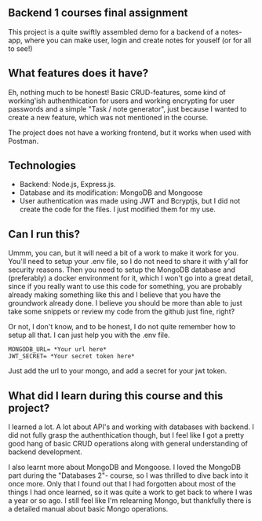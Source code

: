 ## Backend 1 courses final assignment

This project is a quite swiftly assembled demo for a backend of a notes-app, where you can make user, login and create notes for youself (or for all to see!)

## What features does it have?

Eh, nothing much to be honest! Basic CRUD-features, some kind of working'ish authenthication for users and working encrypting for user passwords and a simple "Task / note generator", just because I wanted to create a new feature, which was not mentioned in the course. 

The project does not have a working frontend, but it works when used with Postman.

## Technologies

- Backend: Node.js, Express.js.
- Database and its modification: MongoDB and Mongoose
- User authentication was made using JWT and Bcryptjs, but I did not create the code for the files. I just modified them for my use.

## Can I run this?

Ummm, you can, but it will need a bit of a work to make it work for you. You'll need to setup your .env file, so I do not need to share it with y'all for security reasons. Then you need to setup the MongoDB database and (preferably) a docker environment for it, which I won't go into a great detail, since if you really want to use this code for something, you are probably already making something like this and I believe that you have the groundwork already done. I believe you should be more than able to just take some snippets or review my code from the github just fine, right?

Or not, I don't know, and to be honest, I do not quite remember how to setup all that. I can just help you with the .env file. 

```
MONGODB_URL= *Your url here*
JWT_SECRET= *Your secret token here* 
```

Just add the url to your mongo, and add a secret for your jwt token.

## What did I learn during this course and this project?

I learned a lot. A lot about API's and working with databases with backend. I did not fully grasp the authenthication though, but I feel like I got a pretty good hang of basic CRUD operations along with general understanding of backend development. 

I also learnt more about MongoDB and Mongoose. I loved the MongoDB part during the "Databases 2"- course, so I was thrilled to dive back into it once more. Only that I found out that I had forgotten about most of the things I had once learned, so it was quite a work to get back to where I was a year or so ago. I still feel like I'm relearning Mongo, but thankfully there is a detailed manual about basic Mongo operations. 